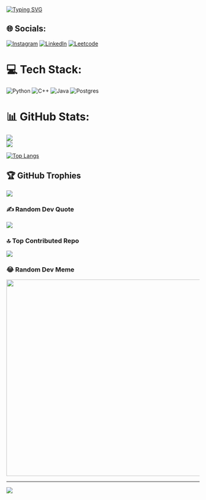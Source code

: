 [![Typing SVG](https://readme-typing-svg.herokuapp.com?font=Fira+Code&pause=1000&color=252EF7&width=600&lines=Student+of+Kazakh-British+Technical+University)](https://git.io/typing-svg)

## 🌐 Socials:
[![Instagram](https://img.shields.io/badge/Instagram-%23E4405F.svg?logo=Instagram&logoColor=white)](https://www.instagram.com/ramazan05_century/) [![LinkedIn](https://img.shields.io/badge/LinkedIn-%230077B5.svg?logo=linkedin&logoColor=white)](https://www.linkedin.com/in/ramazan-syrlybay-58123b271/) 
[![Leetcode](https://badges.peiyuan.ch/leetcode/RamazanFIT/name)](https://leetcode.com/r_syrlybay/)

# 💻 Tech Stack:
![Python](https://img.shields.io/badge/python-3670A0?style=for-the-badge&logo=python&logoColor=ffdd54) ![C++](https://img.shields.io/badge/c++-%2300599C.svg?style=for-the-badge&logo=c%2B%2B&logoColor=white) ![Java](https://img.shields.io/badge/java-%23ED8B00.svg?style=for-the-badge&logo=java&logoColor=white) ![Postgres](https://img.shields.io/badge/postgres-%23316192.svg?style=for-the-badge&logo=postgresql&logoColor=white)
# 📊 GitHub Stats:
![](https://github-readme-stats.vercel.app/api?username=RamazanFIT&theme=dark&hide_border=false&include_all_commits=true&count_private=true)<br/>
![](https://github-readme-streak-stats.herokuapp.com/?user=RamazanFIT&theme=dark&hide_border=false)<br/>

[![Top Langs](https://github-readme-stats.vercel.app/api/top-langs/?username=RamazanFIT&layout=compact)](https://github.com/RamazanFIT/github-readme-stats)

## 🏆 GitHub Trophies
![](https://github-profile-trophy.vercel.app/?username=RamazanFIT&theme=darkhub&no-frame=false&no-bg=false&margin-w=4)

### ✍️ Random Dev Quote
![](https://quotes-github-readme.vercel.app/api?type=horizontal&theme=dark)

### 🔝 Top Contributed Repo
![](https://github-contributor-stats.vercel.app/api?username=RamazanFIT&limit=5&theme=dark&combine_all_yearly_contributions=true)

### 😂 Random Dev Meme
<img src="https://rm.up.railway.app/" width="512px"/>

---
[![](https://visitcount.itsvg.in/api?id=RamazanFIT&icon=5&color=12)](https://visitcount.itsvg.in)

<!-- Proudly created with GPRM ( https://gprm.itsvg.in ) -->
